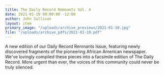 ```yaml
---
title: The Daily Record Remnants Vol. 4
date: 2021-01-10 00:00:00 -12:00
author: John Sullivan
layout: item
primary_image: "/uploads/archive_previews/2021-01-10.jpg"
file: "/uploads/archive_pdfs/2021-01-10.pdf"
---
```


A new edition of our Daily Record Remnants Issue, featuring newly discovered fragments of the pioneering African American newspaper. We've lovingly compiled these pieces into a facsimile edition of The Daily Record. More urgent than ever, the voices of this community could never be truly silenced.